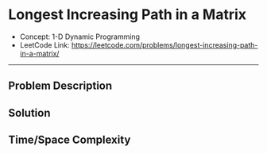 # Longest Increasing Path in a Matrix

- Concept: 1-D Dynamic Programming
- LeetCode Link: https://leetcode.com/problems/longest-increasing-path-in-a-matrix/

---

## Problem Description

## Solution

## Time/Space Complexity

